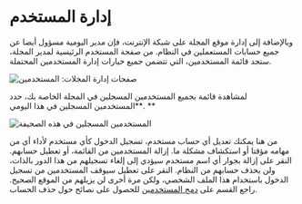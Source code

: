# إدارة المستخدم

وبالإضافة إلى إدارة موقع المجلة على شبكة الإنترنت، فإن مدير اليومية مسؤول أيضا عن جميع حسابات المستعملين في النظام. من صفحة المستخدم الرئيسية لمدير المجلة، ستجد قائمة المستخدمين، التي تتضمن جميع خيارات إدارة المستخدمين المحتملة.


![صفحات إدارة المجلات: المستخدمين](images/chapter5/jm_users_1.png)



لمشاهدة قائمة بجميع المستخدمين المسجلين في المجلة الخاصة بك، حدد **المستخدمين المسجلين في هذا اليومي. **

![المستخدمين المسجلين في هذه الصحيفة](images/chapter5/jm_users_2.png)



من هنا يمكنك تعديل أي حساب مستخدم، تسجيل الدخول كأي مستخدم لأداء أي من مهامه مؤقتا أو استكشاف مشكلة ما. إزالة المستخدمين من القائمة، أو تعطيل حسابهم. النقر على إزالة بجوار أي اسم مستخدم سيؤدي إلى إلغاء تسجيلهم من هذا الدور بالذات، ولن يحذف حسابهم من النظام. النقر على تعطيل سيوقف المستخدمين من تسجيل الدخول باستخدام هذا الملف الشخصي، ولكن مرة أخرى لن يزيلهم من الموقع الصحيح. راجع القسم على [دمج المستخدمين](https://docs.pkp.sfu.ca/learning-ojs-2/en/merge_users) للحصول على نصائح حول حذف الحساب.

